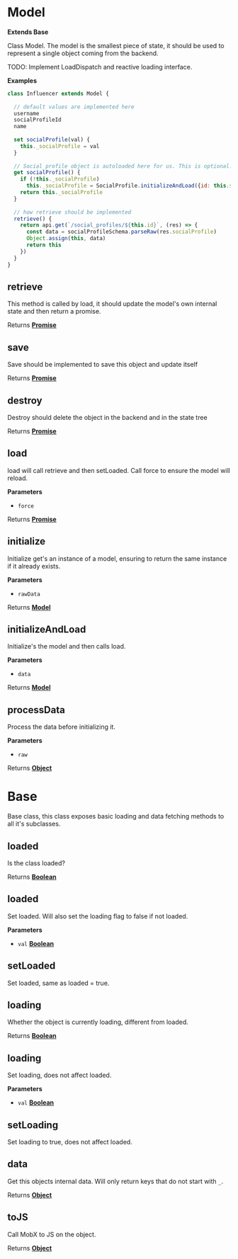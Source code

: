 # Model

**Extends Base**

Class Model.
The model is the smallest piece of state, it should be used to represent a single object coming from the backend.

TODO: Implement LoadDispatch and reactive loading interface.

**Examples**

```javascript
class Influencer extends Model {
  
  // default values are implemented here
  username
  socialProfileId
  name
  
  set socialProfile(val) {
    this._socialProfile = val
  }
  
  // Social profile object is autoloaded here for us. This is optional.
  get socialProfile() {
    if (!this._socialProfile)
      this._socialProfile = SocialProfile.initializeAndLoad({id: this.socialProfileId});
    return this._socialProfile
  }
  
  // how retrieve should be implemented
  retrieve() {
    return api.get(`/social_profiles/${this.id}`, (res) => {
      const data = socialProfileSchema.parseRaw(res.socialProfile)
      Object.assign(this, data)
      return this
    })
  }
}
```

## retrieve

This method is called by load, it should update the model's own internal state and then return a promise.

Returns **[Promise](https://developer.mozilla.org/en-US/docs/Web/JavaScript/Reference/Global_Objects/Promise)** 

## save

Save should be implemented to save this object and update itself

Returns **[Promise](https://developer.mozilla.org/en-US/docs/Web/JavaScript/Reference/Global_Objects/Promise)** 

## destroy

Destroy should delete the object in the backend and in the state tree

Returns **[Promise](https://developer.mozilla.org/en-US/docs/Web/JavaScript/Reference/Global_Objects/Promise)** 

## load

load will call retrieve and then setLoaded. Call force to ensure the model will reload.

**Parameters**

-   `force`  

Returns **[Promise](https://developer.mozilla.org/en-US/docs/Web/JavaScript/Reference/Global_Objects/Promise)** 

## initialize

Initialize get's an instance of a model, ensuring to return the same instance if it already exists.

**Parameters**

-   `rawData`  

Returns **[Model](#model)** 

## initializeAndLoad

Initialize's the model and then calls load.

**Parameters**

-   `data`  

Returns **[Model](#model)** 

## processData

Process the data before initializing it.

**Parameters**

-   `raw`  

Returns **[Object](https://developer.mozilla.org/en-US/docs/Web/JavaScript/Reference/Global_Objects/Object)** 

# Base

Base class, this class exposes basic loading and data fetching methods to all it's subclasses.

## loaded

Is the class loaded?

Returns **[Boolean](https://developer.mozilla.org/en-US/docs/Web/JavaScript/Reference/Global_Objects/Boolean)** 

## loaded

Set loaded. Will also set the loading flag to false if not loaded.

**Parameters**

-   `val` **[Boolean](https://developer.mozilla.org/en-US/docs/Web/JavaScript/Reference/Global_Objects/Boolean)** 

## setLoaded

Set loaded, same as loaded = true.

## loading

Whether the object is currently loading, different from loaded.

Returns **[Boolean](https://developer.mozilla.org/en-US/docs/Web/JavaScript/Reference/Global_Objects/Boolean)** 

## loading

Set loading, does not affect loaded.

**Parameters**

-   `val` **[Boolean](https://developer.mozilla.org/en-US/docs/Web/JavaScript/Reference/Global_Objects/Boolean)** 

## setLoading

Set loading to true, does not affect loaded.

## data

Get this objects internal data. Will only return keys that do not start with `_`.

Returns **[Object](https://developer.mozilla.org/en-US/docs/Web/JavaScript/Reference/Global_Objects/Object)** 

## toJS

Call MobX to JS on the object.

Returns **[Object](https://developer.mozilla.org/en-US/docs/Web/JavaScript/Reference/Global_Objects/Object)** 
